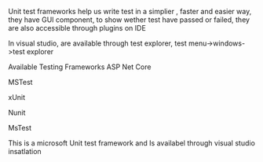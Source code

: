 Unit test frameworks help us write test in  a simplier , faster and easier way, they have GUI component, to show wether test have passed or failed, they are also accessible through plugins on IDE

In visual studio, are available through test explorer, test menu-&gt;windows-&gt;test explorer

Available Testing Frameworks ASP Net Core

MSTest

xUnit

Nunit



MsTest

This is a microsoft Unit test framework and Is availabel through visual studio insatlation



